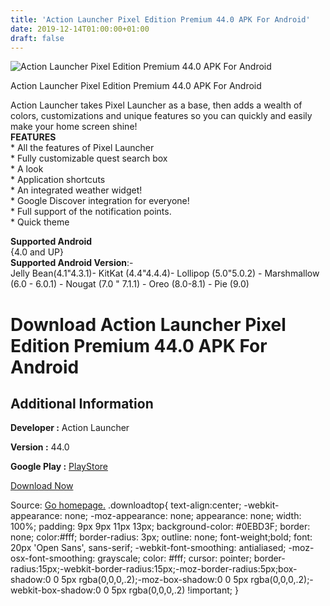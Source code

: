 ```yaml
---
title: 'Action Launcher Pixel Edition Premium 44.0 APK For Android'
date: 2019-12-14T01:00:00+01:00
draft: false
---
```


![Action Launcher Pixel Edition Premium 44.0 APK For Android](https://i2.wp.com/apkhome.net/wp-content/uploads/2019/11/Action-Launcher-Pixel-Edition-Premium-44.0.png "Action Launcher Pixel Edition Premium 44.0 APK For Android")

  

Action Launcher Pixel Edition Premium 44.0 APK For Android

Action Launcher takes Pixel Launcher as a base, then adds a wealth of colors, customizations and unique features so you can quickly and easily make your home screen shine!  
**FEATURES**  
\* All the features of Pixel Launcher  
\* Fully customizable quest search box  
\* A look  
\* Application shortcuts  
\* An integrated weather widget!  
\* Google Discover integration for everyone!  
\* Full support of the notification points.  
\* Quick theme

**Supported Android**  
{4.0 and UP}  
**Supported Android Version**:-  
Jelly Bean(4.1"4.3.1)- KitKat (4.4"4.4.4)- Lollipop (5.0"5.0.2) - Marshmallow (6.0 - 6.0.1) - Nougat (7.0 " 7.1.1) - Oreo (8.0-8.1) - Pie (9.0)

Download Action Launcher Pixel Edition Premium 44.0 APK For Android
===================================================================

Additional Information
----------------------

**Developer :** Action Launcher

**Version :** 44.0

**Google Play :** [PlayStore](https://play.google.com/store/apps/details?id=com.actionlauncher.playstore&hl=en)

  

[Download Now](https://store4app.co/post/action-launcher-pixel-edition-premium-44-0-apk-for-android_1574843771)

  
Source: [Go homepage.](https://store4app.co/post/action-launcher-pixel-edition-premium-44-0-apk-for-android_1574843771) .downloadtop{ text-align:center; -webkit-appearance: none; -moz-appearance: none; appearance: none; width: 100%; padding: 9px 9px 11px 13px; background-color: #0EBD3F; border: none; color:#fff; border-radius: 3px; outline: none; font-weight;bold; font: 20px 'Open Sans', sans-serif; -webkit-font-smoothing: antialiased; -moz-osx-font-smoothing: grayscale; color: #fff; cursor: pointer; border-radius:15px;-webkit-border-radius:15px;-moz-border-radius:5px;box-shadow:0 0 5px rgba(0,0,0,.2);-moz-box-shadow:0 0 5px rgba(0,0,0,.2);-webkit-box-shadow:0 0 5px rgba(0,0,0,.2) !important; }